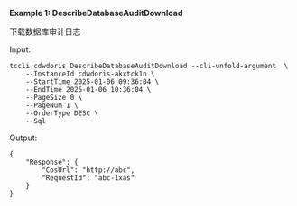 **Example 1: DescribeDatabaseAuditDownload**

下载数据库审计日志

Input: 

```
tccli cdwdoris DescribeDatabaseAuditDownload --cli-unfold-argument  \
    --InstanceId cdwdoris-akxtck1n \
    --StartTime 2025-01-06 09:36:04 \
    --EndTime 2025-01-06 10:36:04 \
    --PageSize 0 \
    --PageNum 1 \
    --OrderType DESC \
    --Sql 
```

Output: 
```
{
    "Response": {
        "CosUrl": "http://abc",
        "RequestId": "abc-1xas"
    }
}
```

